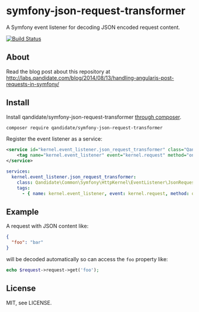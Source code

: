 symfony-json-request-transformer
================================

A Symfony event listener for decoding JSON encoded request content.

[![Build Status](https://travis-ci.org/qandidate-labs/symfony-json-request-transformer.svg?branch=master)](https://travis-ci.org/qandidate-labs/symfony-json-request-transformer)

## About

Read the blog post about this repository at http://labs.qandidate.com/blog/2014/08/13/handling-angularjs-post-requests-in-symfony/

## Install

Install qandidate/symfony-json-request-transformer [through composer](http://getcomposer.org).

```bash
composer require qandidate/symfony-json-request-transformer
```

Register the event listener as a service:

```xml
<service id="kernel.event_listener.json_request_transformer" class="Qandidate\Common\Symfony\HttpKernel\EventListener\JsonRequestTransformerListener">
    <tag name="kernel.event_listener" event="kernel.request" method="onKernelRequest" priority="100" />
</service>
```

```yml
services:
  kernel.event_listener.json_request_transformer:
    class: Qandidate\Common\Symfony\HttpKernel\EventListener\JsonRequestTransformerListener
    tags:
      - { name: kernel.event_listener, event: kernel.request, method: onKernelRequest, priority: 100 }
```

## Example

A request with JSON content like:
```JSON
{
  "foo": "bar"
}
```

will be decoded automatically so can access the `foo` property like:

```php
echo $request->request->get('foo');
```

## License

MIT, see LICENSE.
